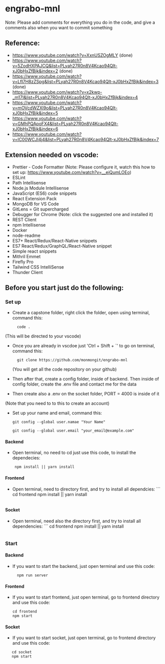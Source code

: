 # engrabo-mnl

Note: Please add comments for everything you do in the code, and give a comments also when you want to commit something

## Reference:

- https://www.youtube.com/watch?v=XxnUSZOgMLY (done)
- https://www.youtube.com/watch?v=5ZodHXPAJCQ&list=PLyah27R0n8V4Kcao94Qlt-xJ0bHxZfBjk&index=2 (done) 
- https://www.youtube.com/watch?v=LfI7H8zZSpg&list=PLyah27R0n8V4Kcao94Qlt-xJ0bHxZfBjk&index=3 (done)
- https://www.youtube.com/watch?v=x2kwp-_m17I&list=PLyah27R0n8V4Kcao94Qlt-xJ0bHxZfBjk&index=4 
- https://www.youtube.com/watch?v=mOVcdWZXl9o&list=PLyah27R0n8V4Kcao94Qlt-xJ0bHxZfBjk&index=5 
- https://www.youtube.com/watch?v=GMhPQApoFX4&list=PLyah27R0n8V4Kcao94Qlt-xJ0bHxZfBjk&index=6
- https://www.youtube.com/watch?v=IC00WCJl4j4&list=PLyah27R0n8V4Kcao94Qlt-xJ0bHxZfBjk&index=7

## Extension needed on vscode:

- Prettier - Code Formatter
  (Note: Please configure it, watch this how to set up: https://www.youtube.com/watch?v=__eiQumLOEo)
- ESLint
- Path Intellisense
- Node.js Module Intellisense
- JavaScript (ES6) code snippets
- React Extension Pack
- MongoDB for VS Code
- GitLens = Git supercharged
- Debugger for Chrome
  (Note: click the suggested one and installed it)
- REST Client
- npm Intellisense
- Docker
- node-readme
- ES7+ React/Redux/React-Native snippets
- ES7 React/Redux/GraphQL/React-Native snippet
- Simple react snippets
- Mithril Emmet
- Firefly Pro
- Tailwind CSS IntelliSense
- Thunder Client

## Before you start just do the following:

### Set up
- Create a capstone folder, right click the folder, open using terminal, command this:
  ```
    code .
  ```
(This will be directed to your vscode)

- Once you are already in vscdoe just 'Ctrl + Shift + `' to go on terminal, command this:
  ```
    git clone https://github.com/monmongit/engrabo-mnl
  ```
  (You will get all the code repository on your github)

- Then after that, create a config folder, inside of backend. Then inside of config folder, create the .env file and contact me for the data
- Then create also a .env on the socket folder, PORT = 4000 is inside of it

(Note that you need to to this to create an account)

- Set up your name and email, command this:
  ```
  git config --global user.namae "Your Name"

  git config --global user.email "your_email@example.com"
  ```

#### Backend
- Open terminal, no need to cd just use this code, to install the dependecies:
    ```
     npm install || yarn install
  ```

#### Frontend
- Open terminal, need to directory first, and try to install all dependcies:
      ```
    cd frontend
    npm install || yarn install
  ```

#### Socket
- Open terminal, need also the directory first, and try to install all dependencies:
        ```
    cd frontend
    npm install || yarn install
  ```

### Start

#### Backend
- If you want to start the backend, just open terminal and use this code:
  ```
    npm run server
  ```

#### Frontend
- If you want to start frontend, just open terminal, go to frontend directory and use this code:
    ```
    cd frontend
    npm start
  ```
#### Socket
- If you want to start socket, just open terminal, go to frontend directory and use this code:
 ```
    cd socket
    npm start
  ```
